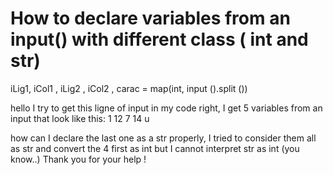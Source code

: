 
# How to declare variables from an input() with different class ( int and str)

iLig1, iCol1 , iLig2 , iCol2 , carac = map(int, input ().split ())

hello I try to get this ligne of input in my code right, I get 5 variables from an input that look like this:
1 12 7 14 u

how can I declare the last one as a str properly,
I tried to consider them all as str and convert the 4 first as int but I cannot interpret str as int (you know..)
Thank you for your help !

        